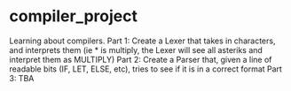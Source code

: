 # compiler_project
Learning about compilers. 
  Part 1: Create a Lexer that takes in characters, and interprets them (ie * is multiply, the Lexer will see all asteriks and interpret them as MULTIPLY)
  Part 2: Create a Parser that, given a line of readable bits (IF, LET, ELSE, etc), tries to see if it is in a correct format 
  Part 3: TBA 
